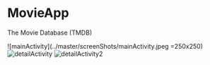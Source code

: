 # MovieApp
The Movie Database (TMDB)


![mainActivity](../master/screenShots/mainActivity.jpeg =250x250)
![detailActivity](../master/screenShots/detailActivity.jpeg)
![detailActivity2](../master/screenShots/detailActivity2.jpeg)
